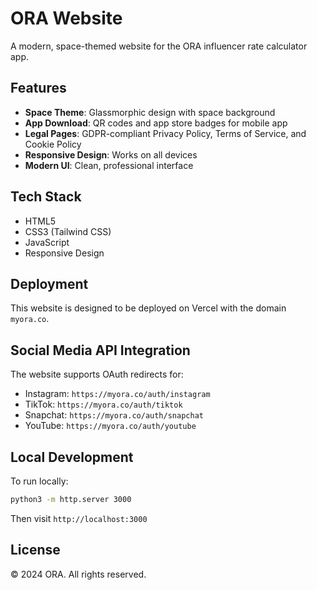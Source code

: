 # ORA Website

A modern, space-themed website for the ORA influencer rate calculator app.

## Features

- **Space Theme**: Glassmorphic design with space background
- **App Download**: QR codes and app store badges for mobile app
- **Legal Pages**: GDPR-compliant Privacy Policy, Terms of Service, and Cookie Policy
- **Responsive Design**: Works on all devices
- **Modern UI**: Clean, professional interface

## Tech Stack

- HTML5
- CSS3 (Tailwind CSS)
- JavaScript
- Responsive Design

## Deployment

This website is designed to be deployed on Vercel with the domain `myora.co`.

## Social Media API Integration

The website supports OAuth redirects for:
- Instagram: `https://myora.co/auth/instagram`
- TikTok: `https://myora.co/auth/tiktok`
- Snapchat: `https://myora.co/auth/snapchat`
- YouTube: `https://myora.co/auth/youtube`

## Local Development

To run locally:

```bash
python3 -m http.server 3000
```

Then visit `http://localhost:3000`

## License

© 2024 ORA. All rights reserved.
